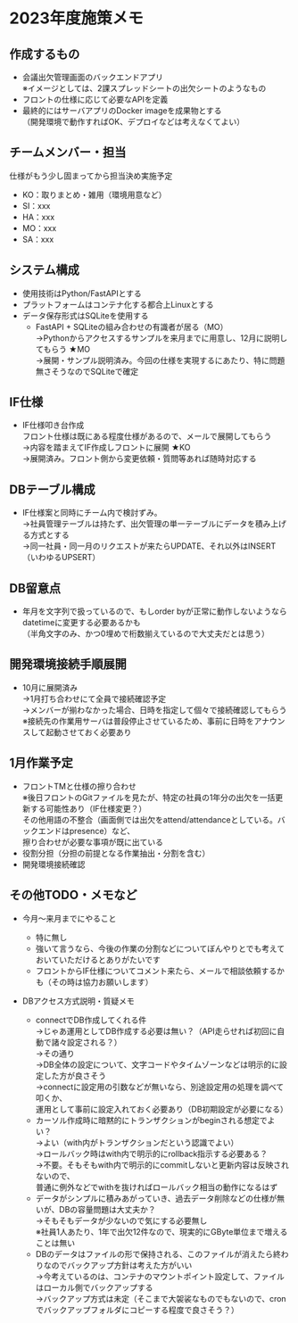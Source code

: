 # 2023年度施策メモ

## 作成するもの
- 会議出欠管理画面のバックエンドアプリ  
  ※イメージとしては、2課スプレッドシートの出欠シートのようなもの
- フロントの仕様に応じて必要なAPIを定義  
- 最終的にはサーバアプリのDocker imageを成果物とする  
  （開発環境で動作すればOK、デプロイなどは考えなくてよい）

## チームメンバー・担当
仕様がもう少し固まってから担当決め実施予定  
- KO：取りまとめ・雑用（環境用意など）  
- SI：xxx  
- HA：xxx  
- MO：xxx  
- SA：xxx  

## システム構成
- 使用技術はPython/FastAPIとする  
- プラットフォームはコンテナ化する都合上Linuxとする  
- データ保存形式はSQLiteを使用する
  - FastAPI + SQLiteの組み合わせの有識者が居る（MO）  
    →Pythonからアクセスするサンプルを来月までに用意し、12月に説明してもらう ★MO  
    →展開・サンプル説明済み。今回の仕様を実現するにあたり、特に問題無さそうなのでSQLiteで確定  

## IF仕様
- IF仕様叩き台作成  
  フロント仕様は既にある程度仕様があるので、メールで展開してもらう  
  →内容を踏まえてIF作成しフロントに展開 ★KO  
  →展開済み。フロント側から変更依頼・質問等あれば随時対応する

## DBテーブル構成
- IF仕様案と同時にチーム内で検討ずみ。  
  →社員管理テーブルは持たず、出欠管理の単一テーブルにデータを積み上げる方式とする  
  →同一社員・同一月のリクエストが来たらUPDATE、それ以外はINSERT（いわゆるUPSERT）

## DB留意点
- 年月を文字列で扱っているので、もしorder byが正常に動作しないようならdatetimeに変更する必要あるかも  
  （半角文字のみ、かつ0埋めで桁数揃えているので大丈夫だとは思う）

## 開発環境接続手順展開  
- 10月に展開済み  
  →1月打ち合わせにて全員で接続確認予定  
  →メンバーが揃わなかった場合、日時を指定して個々で接続確認してもらう  
  ※接続先の作業用サーバは普段停止させているため、事前に日時をアナウンスして起動させておく必要あり

## 1月作業予定
- フロントTMと仕様の擦り合わせ  
  ※後日フロントのGitファイルを見たが、特定の社員の1年分の出欠を一括更新する可能性あり（IF仕様変更？）  
  その他用語の不整合（画面側では出欠をattend/attendanceとしている。バックエンドはpresence）など、  
  擦り合わせが必要な事項が既に出ている
- 役割分担（分担の前提となる作業抽出・分割を含む）
- 開発環境接続確認

## その他TODO・メモなど
- 今月～来月までにやること
  - 特に無し
  - 強いて言うなら、今後の作業の分割などについてぼんやりとでも考えておいていただけるとありがたいです  
  - フロントからIF仕様についてコメント来たら、メールで相談依頼するかも（その時は協力お願いします）

- DBアクセス方式説明・質疑メモ  
  - connectでDB作成してくれる件  
    →じゃあ運用としてDB作成する必要は無い？（API走らせれば初回に自動で諸々設定される？）  
    →その通り  
    →DB全体の設定について、文字コードやタイムゾーンなどは明示的に設定した方が良さそう  
    →connectに設定用の引数などが無いなら、別途設定用の処理を調べて叩くか、  
    運用として事前に設定入れておく必要あり（DB初期設定が必要になる）  
  - カーソル作成時に暗黙的にトランザクションがbeginされる想定でよい？  
    →よい（with内がトランザクションだという認識でよい）  
    →ロールバック時はwith内で明示的にrollback指示する必要ある？  
    →不要。そもそもwith内で明示的にcommitしないと更新内容は反映されないので、  
    普通に例外などでwithを抜ければロールバック相当の動作になるはず  
  - データがシンプルに積みあがっていき、過去データ削除などの仕様が無いが、DBの容量問題は大丈夫か？  
    →そもそもデータが少ないので気にする必要無し  
    ※社員1人あたり、1年で出欠12件なので、現実的にGByte単位まで増えることは無い
  - DBのデータはファイルの形で保持される、このファイルが消えたら終わりなのでバックアップ方針は考えた方がいい  
    →今考えているのは、コンテナのマウントポイント設定して、ファイルはローカル側でバックアップする  
    →バックアップ方式は未定（そこまで大袈裟なものでもないので、cronでバックアップフォルダにコピーする程度で良さそう？）  

